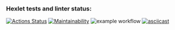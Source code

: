 ### Hexlet tests and linter status:
[![Actions Status](https://github.com/popovbm/php-project-lvl1/workflows/hexlet-check/badge.svg)](https://github.com/popovbm/php-project-lvl1/actions)
[![Maintainability](https://api.codeclimate.com/v1/badges/a99a88d28ad37a79dbf6/maintainability)](https://codeclimate.com/github/codeclimate/codeclimate/maintainability)
![example workflow](https://github.com/popovbm/php-project-lvl1/actions/workflows/lint-check.yml/badge.svg)
[![asciicast](https://asciinema.org/a/Oen4tKdUqK7xZO7wx6luNPysF.svg)](https://asciinema.org/a/Oen4tKdUqK7xZO7wx6luNPysF)
